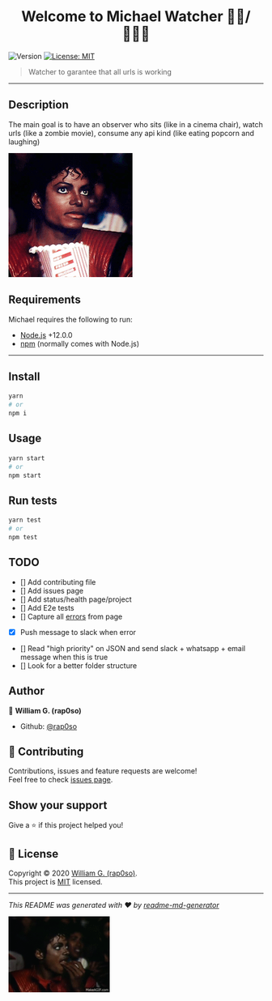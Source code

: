 <h1 align="center">Welcome to Michael Watcher 🧑🏿‍/🧑🏻‍🎤</h1>
<p>
  <img alt="Version" src="https://img.shields.io/badge/version-1.0.0-blue.svg?cacheSeconds=2592000" />
  <a href="https://opensource.org/licenses/MIT" target="_blank">
    <img alt="License: MIT" src="https://img.shields.io/badge/License-MIT-yellow.svg" />
  </a>
</p>

> Watcher to garantee that all urls is working

---

## Description

The main goal is to have an observer who sits (like in a cinema chair), watch urls (like a zombie movie), consume any api kind (like eating popcorn and laughing)

<img alt="Version" src="./michael.gif" />

## Requirements

Michael requires the following to run:

  * [Node.js][node] +12.0.0
  * [npm][npm] (normally comes with Node.js)

---

[node]: https://nodejs.org/
[npm]: https://www.npmjs.com/

## Install

```sh
yarn
# or
npm i
```

## Usage

```sh
yarn start
# or
npm start
```

## Run tests

```sh
yarn test
# or
npm test
```

## TODO

* [] Add contributing file
* [] Add issues page
* [] Add status/health page/project
* [] Add E2e tests
* [] Capture all [errors](https://github.com/puppeteer/puppeteer/issues/1030) from page
* [x] Push message to slack when error
* [] Read "high priority" on JSON and send slack + whatsapp + email message when this is true
* [] Look for a better folder structure

## Author

👤 **William G. (rap0so)**

* Github: [@rap0so](https://github.com/rap0so)

## 🤝 Contributing

Contributions, issues and feature requests are welcome!<br />Feel free to check [issues page](/issues). 

## Show your support

Give a ⭐️ if this project helped you!

## 📝 License

Copyright © 2020 [William G. (rap0so)](https://github.com/rap0so).<br />
This project is [MIT](https://opensource.org/licenses/MIT) licensed.

***
_This README was generated with ❤️ by [readme-md-generator](https://github.com/kefranabg/readme-md-generator)_

<img alt="Version" src="./michael-leaving.gif" />
